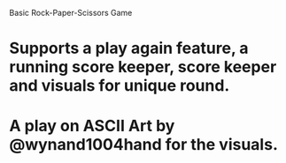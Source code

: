 Basic Rock-Paper-Scissors Game
# Supports a play again feature, a running score keeper, score keeper and visuals for unique round.
# A play on ASCII Art by @wynand1004hand for the visuals.
